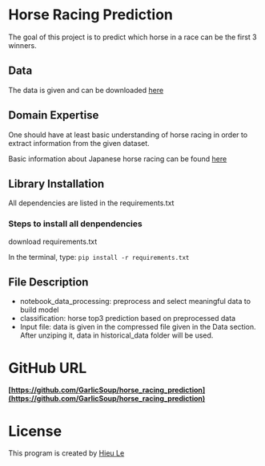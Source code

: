 # Horse Racing Prediction
The goal of this project is to predict which horse in a race can be the first 3 winners.


## Data
The data is given and can be downloaded [here](https://drive.google.com/file/u/2/d/18EdiC515lnr7NDKJK_EdELRCmk5t2z0T/view)

## Domain Expertise
One should have at least basic understanding of horse racing in order to extract information from the given dataset.

Basic information about Japanese horse racing can be found [here](http://japanracing.jp/en/racing/go_racing/guide/)

## Library Installation
All dependencies are listed in the requirements.txt

### Steps to install all denpendencies
download requirements.txt

In the terminal, type: 
`pip install -r requirements.txt`

## File Description
- notebook_data_processing: preprocess and select meaningful data to build model
- classification: horse top3 prediction based on preprocessed data
- Input file: data is given in the compressed file given in the Data section. After unziping it, data in historical_data folder will be used.

# GitHub URL
**[https://github.com/GarlicSoup/horse_racing_prediction](https://github.com/GarlicSoup/horse_racing_prediction)**

# License
This program is created by [Hieu Le](https://github.com/GarlicSoup)
